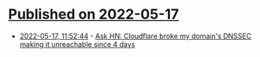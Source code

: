 # [Published on 2022-05-17](index.md)

* [2022-05-17, 11:52:44](https://news.ycombinator.com/item?id=31409100) - [Ask HN: Cloudflare broke my domain's DNSSEC making it unreachable since 4 days](https://news.ycombinator.com/item?id=31409100)

